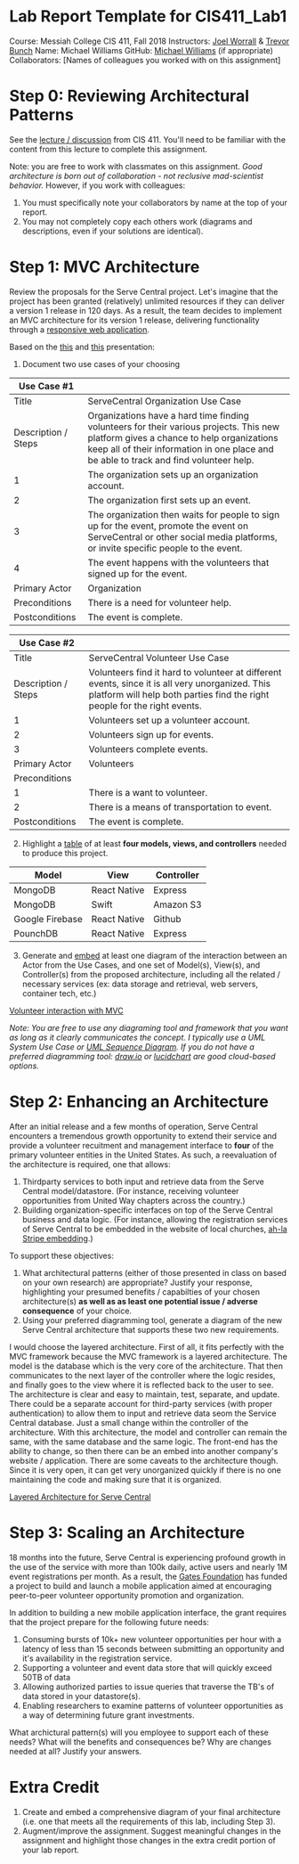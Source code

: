 # Lab Report Template for CIS411_Lab1
Course: Messiah College CIS 411, Fall 2018
Instructors: [Joel Worrall](https://github.com/tangollama) & [Trevor Bunch](https://github.com/trevordbunch)
Name: Michael Williams
GitHub: [Michael Williams](https://github.com/mw1421)
(if appropriate) Collaborators: [Names of colleagues you worked with on this assignment]


# Step 0: Reviewing Architectural Patterns
See the [lecture / discussion](https://docs.google.com/presentation/d/1nUcy63FWPFYO3OJmERJpMjEtdaFtaIBbuUkpmNRVRas/edit#slide=id.g45345bd5ea_0_136) from CIS 411. You'll need to be familiar with the content from this lecture to complete this assignment.

Note: you are free to work with classmates on this assignment. _Good architecture is born out of collaboration - not reclusive mad-scientist behavior._ However, if you work with colleagues:

1. You must specifically note your collaborators by name at the top of your report.
2. You may not completely copy each others work (diagrams and descriptions, even if your solutions are identical).

# Step 1: MVC Architecture
Review the proposals for the Serve Central project. Let's imagine that the project has been granted (relatively) unlimited resources if they can deliver a version 1 release in 120 days. As a result, the team decides to implement an MVC architecture for its version 1 release, delivering functionality through a [responsive web application](https://en.wikipedia.org/wiki/Responsive_web_design). 

Based on the [this](https://docs.google.com/presentation/d/1UnU0xU0wF1l8pAB8trtLpdM0yuskx66jTFJzd64nsjU/edit#slide=id.g439b9c6866_2_53) and [this](https://docs.google.com/presentation/d/1-VZfAFoBVr6ijNepKAtRA7JoAQsV2Jlbf2l1WPDMhI0/edit) presentation:

1) Document two use cases of your choosing

| Use Case #1 | |
|---|---|
| Title | ServeCentral Organization Use Case |
| Description / Steps | Organizations have a hard time finding volunteers for their various projects. This new platform gives a chance to help organizations keep all of their information in one place and be able to track and find volunteer help. 
| 1 | The organization sets up an organization account. |
| 2 | The organization first sets up an event. |
| 3 | The organization then waits for people to sign up for the event, promote the event on ServeCentral or other social media platforms, or invite specific people to the event. |
| 4 | The event happens with the volunteers that signed up for the event. |
| Primary Actor | Organization |
| Preconditions | There is a need for volunteer help. |
| Postconditions | The event is complete. |

| Use Case #2 | |
|---|---|
| Title | ServeCentral Volunteer Use Case |
| Description / Steps | Volunteers find it hard to volunteer at different events, since it is all very unorganized. This platform will help both parties find the right people for the right events. |
| 1 | Volunteers set up a volunteer account. |
| 2 | Volunteers sign up for events. |
| 3 | Volunteers complete events. |
| Primary Actor | Volunteers |
| Preconditions | |
| 1 | There is a want to volunteer. |
| 2 | There is a means of transportation to event. |
| Postconditions | The event is complete. |


2) Highlight a [table](https://www.tablesgenerator.com/markdown_tables) of at least **four models, views, and controllers** needed to produce this project.

| Model | View | Controller |
|---|---|---|
| MongoDB | React Native | Express |
| MongoDB | Swift | Amazon S3 |
| Google Firebase | React Native | Github |
| PounchDB | React Native | Express |

3) Generate and [embed](https://github.com/adam-p/markdown-here/wiki/Markdown-Cheatsheet#images) at least one diagram of the interaction between an Actor from the Use Cases, and one set of Model(s), View(s), and Controller(s) from the proposed architecture, including all the related / necessary services (ex: data storage and retrieval, web servers, container tech, etc.)

[Volunteer interaction with MVC](https://drive.google.com/file/d/1EivcE_Z6Ys4kXk2HEvbp6M3Ko_jvzecw/view?usp=sharing)

_Note: You are free to use any diagraming tool and framework that you want as long as it clearly communicates the concept. I typically use a UML System Use Case or [UML Sequence Diagram](https://www.uml-diagrams.org/index-examples.html).  If you do not have a preferred diagramming tool: [draw.io](http://draw.io) or [lucidchart](http://lucidchart.com) are good cloud-based options._

# Step 2: Enhancing an Architecture
After an initial release and a few months of operation, Serve Central encounters a tremendous growth opportunity to extend their service and provide a volunteer recuitment and management interface to __four__ of the primary volunteer entities in the United States. As such, a reevaluation of the architecture is required, one that allows:

1. Thirdparty services to both input and retrieve data from the Serve Central model/datastore. (For instance, receiving volunteer opportunities from United Way chapters across the country.)
2. Building organization-specific interfaces on top of the Serve Central business and data logic. (For instance, allowing the registration services of Serve Central to be embedded in the website of local churches, [ah-la Stripe embedding](https://stripe.com/payments/elements).)

To support these objectives:
1. What architectural patterns (either of those presented in class on based on your own research) are appropriate? Justify your response, highlighting your presumed benefits / capabilties of your chosen architecture(s) **as well as as least one potential issue / adverse consequence** of your choice.
2. Using your preferred diagramming tool, generate a diagram of the new Serve Central architecture that supports these two new requirements.

I would choose the layered architecture. 
First of all, it fits perfectly with the MVC framework because the MVC framework is a layered architecture. The model is the database which is the very core of the architecture. That then communicates to the next layer of the controller where the logic resides, and finally goes to the view where it is reflected back to the user to see. The architecture is clear and easy to maintain, test, separate, and update. 
There could be a separate account for third-party services (with proper authentication) to allow them to input and retrieve data seom the Service Central database. Just a small change within the controller of the architecture. 
With this architecture, the model and controller can remain the same, with the same database and the same logic. The front-end has the ability to change, so then there can be an embed into another company's website / application. 
There are some caveats to the architecture though. Since it is very open, it can get very unorganized quickly if there is no one maintaining the code and making sure that it is organized. 

[Layered Architecture for Serve Central](https://drive.google.com/file/d/1Oqr21kb68dbzXrTU_xcuocZZqLNknDRP/view?usp=sharing)

# Step 3: Scaling an Architecture
18 months into the future, Serve Central is experiencing profound growth in the use of the service with more than 100k daily, active users and nearly 1M event registrations per month. As a result, the [Gates Foundation](https://www.gatesfoundation.org/) has funded a project to build and launch a mobile application aimed at encouraging peer-to-peer volunteer opportunity promotion and organization. 

In addition to building a new mobile application interface, the grant requires that the project prepare for the following future needs:

1. Consuming bursts of 10k+ new volunteer opportunities per hour with a latency of less than 15 seconds between submitting an opportunity and it's availability in the registration service.
2. Supporting a volunteer and event data store that will quickly exceed 50TB of data
3. Allowing authorized parties to issue queries that traverse the TB's of data stored in your datastore(s).
4. Enabling researchers to examine patterns of volunteer opportunities as a way of determining future grant investments.

What archictural pattern(s) will you employee to support each of these needs? What will the benefits and consequences be? Why are changes needed at all? Justify your answers.

# Extra Credit
1. Create and embed a comprehensive diagram of your final architecture (i.e. one that meets all the requirements of this lab, including Step 3).
2. Augment/improve the assignment. Suggest meaningful changes in the assignment and highlight those changes in the extra credit portion of your lab report.